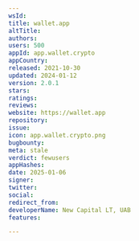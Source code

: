 ```yaml
---
wsId: 
title: wallet.app
altTitle: 
authors: 
users: 500
appId: app.wallet.crypto
appCountry: 
released: 2021-10-30
updated: 2024-01-12
version: 2.0.1
stars: 
ratings: 
reviews: 
website: https://wallet.app
repository: 
issue: 
icon: app.wallet.crypto.png
bugbounty: 
meta: stale
verdict: fewusers
appHashes: 
date: 2025-01-06
signer: 
twitter: 
social: 
redirect_from: 
developerName: New Capital LT, UAB
features: 

---
```


